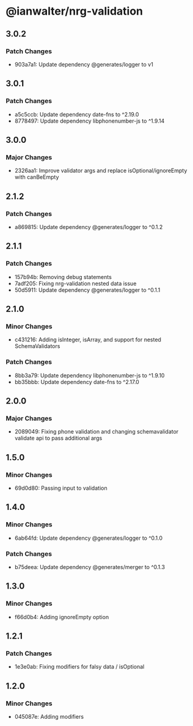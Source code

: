 # @ianwalter/nrg-validation

## 3.0.2

### Patch Changes

- 903a7a1: Update dependency @generates/logger to v1

## 3.0.1

### Patch Changes

- a5c5ccb: Update dependency date-fns to ^2.19.0
- 8778497: Update dependency libphonenumber-js to ^1.9.14

## 3.0.0

### Major Changes

- 2326aa1: Improve validator args and replace isOptional/ignoreEmpty with canBeEmpty

## 2.1.2

### Patch Changes

- a869815: Update dependency @generates/logger to ^0.1.2

## 2.1.1

### Patch Changes

- 157b94b: Removing debug statements
- 7adf205: Fixing nrg-validation nested data issue
- 50d5911: Update dependency @generates/logger to ^0.1.1

## 2.1.0

### Minor Changes

- c431216: Adding isInteger, isArray, and support for nested SchemaValidators

### Patch Changes

- 8bb3a79: Update dependency libphonenumber-js to ^1.9.10
- bb35bbb: Update dependency date-fns to ^2.17.0

## 2.0.0

### Major Changes

- 2089049: Fixing phone validation and changing schemavalidator validate api to pass additional args

## 1.5.0

### Minor Changes

- 69d0d80: Passing input to validation

## 1.4.0

### Minor Changes

- 6ab64fd: Update dependency @generates/logger to ^0.1.0

### Patch Changes

- b75deea: Update dependency @generates/merger to ^0.1.3

## 1.3.0

### Minor Changes

- f66d0b4: Adding ignoreEmpty option

## 1.2.1

### Patch Changes

- 1e3e0ab: Fixing modifiers for falsy data / isOptional

## 1.2.0

### Minor Changes

- 045087e: Adding modifiers
